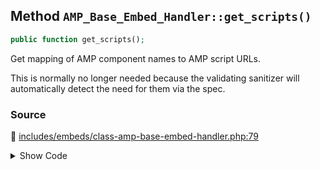## Method `AMP_Base_Embed_Handler::get_scripts()`

```php
public function get_scripts();
```

Get mapping of AMP component names to AMP script URLs.

This is normally no longer needed because the validating sanitizer will automatically detect the need for them via the spec.

### Source

:link: [includes/embeds/class-amp-base-embed-handler.php:79](../../includes/embeds/class-amp-base-embed-handler.php#L79-L81)

<details>
<summary>Show Code</summary>

```php
public function get_scripts() {
	return [];
}
```

</details>
